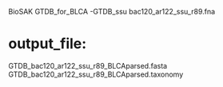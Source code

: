 
BioSAK GTDB_for_BLCA -GTDB_ssu bac120_ar122_ssu_r89.fna

# output_file:
GTDB_bac120_ar122_ssu_r89_BLCAparsed.fasta
GTDB_bac120_ar122_ssu_r89_BLCAparsed.taxonomy
